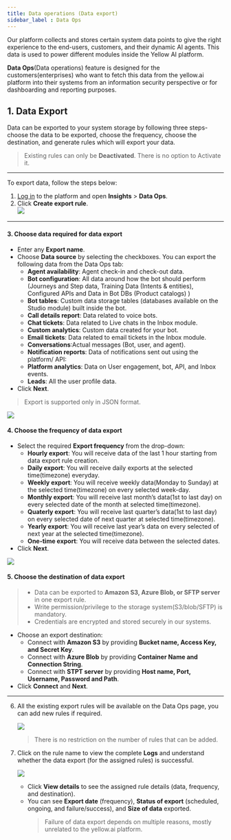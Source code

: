 ```yaml
---
title: Data operations (Data export)
sidebar_label : Data Ops
---
```


Our platform collects and stores certain system data points to give the right experience to the end-users, customers, and their dynamic AI agents. 
This data is used to power different modules inside the Yellow AI platform. 

**Data Ops**(Data operations) feature is designed for the customers(enterprises) who want to fetch this data from the yellow.ai platform into their systems from an information security perspective or for dashboarding and reporting purposes.


## 1. Data Export 

Data can be exported to your system storage by following three steps- choose the data to be exported, choose the frequency, choose the destination, and generate rules which will export your data. 

> Existing rules can only be **Deactivated**. There is no option to Activate it. 


------

To export data, follow the steps below: 

1. [Log in](https://cloud.yellow.ai/) to the platform and open **Insights** > **Data Ops**. 
2. Click **Create export rule**.       
    ![](https://i.imgur.com/f2luQiP.png)
    
-------

#### 3. Choose data required for data export 

- Enter any **Export name**. 
- Choose **Data source** by selecting the checkboxes. You can export the following data from the Data Ops tab: 
    * **Agent availability**: Agent check-in and check-out data.
    * **Bot configuration**: All data around how the bot should perform	(Journeys and Step data, Training Data (Intents & entities), Configured APIs and Data in Bot DBs (Product catalogs) )
    * **Bot tables**: Custom data storage tables (databases available on the Studio module) built inside the bot.	
    * **Call details report**: Data related to voice bots. 
    * **Chat tickets**: Data related to Live chats in the Inbox module.
    * **Custom analytics**: Custom data created for your bot. 	
    * **Email tickets**: Data related to email tickets in the Inbox module.	
    * **Conversations**:Actual messages (Bot, user, and agent).
    * **Notification reports**: Data of notifications sent out using the platform/ API: 
    * **Platform analytics**: Data on User engagement, bot, API, and Inbox events.
    * **Leads**: All the user profile data.
- Click **Next**. 


> Export is supported only in JSON format. 


![](https://i.imgur.com/0HaT9yF.png)


#### 4. Choose the frequency of data export 

- Select the required **Export frequency** from the drop-down: 
    - **Hourly export**: You will receive data of the last 1 hour starting from data export rule creation. 
    - **Daily export**: You will receive daily exports at the selected time(timezone) everyday.
    - **Weekly export**: You will receive weekly data(Monday to Sunday) at the selected time(timezone) on every selected week-day.
    - **Monthly export**: You will receive last month’s data(1st to last day) on every selected date of the month at selected time(timezone).
    - **Quaterly export**: You will receive last quarter’s data(1st to last day) on every selected date of next quarter at selected time(timezone).
    - **Yearly export**: You will receive last year’s data on every selected of next year at the selected time(timezone). 
    - **One-time export**: You will receive data between the selected dates. 
- Click **Next**. 


![](https://i.imgur.com/Jji2bmd.png)


#### 5. Choose the destination of data export 

> - Data can be exported to **Amazon S3, Azure Blob, or SFTP server** in one export rule. 
> - Write permission/privilege to the storage system(S3/blob/SFTP) is mandatory.
> - Credentials are encrypted and stored securely in our systems.
 
- Choose an export destination: 
    - Connect with **Amazon S3** by providing **Bucket name, Access Key, and Secret Key**.
    - Connect with **Azure Blob** by providing **Container Name and Connection String**.
    - Connect with **STPT server** by providing **Host name, Port, Username, Password and Path**. 
- Click **Connect** and **Next**. 

-------

6. All the existing export rules will be available on the Data Ops page, you can add new rules if required. 

    ![](https://i.imgur.com/htPEADz.png)
    
    > There is no restriction on the number of rules that can be added. 


7. Click on the rule name to view the complete **Logs** and understand whether the data export (for the assigned rules) is successful. 

    ![](https://i.imgur.com/9851hzV.png)

    - Click **View details** to see the assigned rule details (data, frequency, and destination).    
    - You can see **Export date** (frequency), **Status of export** (scheduled, ongoing, and failure/success), and **Size of data** exported. 
        > Failure of data export depends on multiple reasons, mostly unrelated to the yellow.ai platform. 

 
 